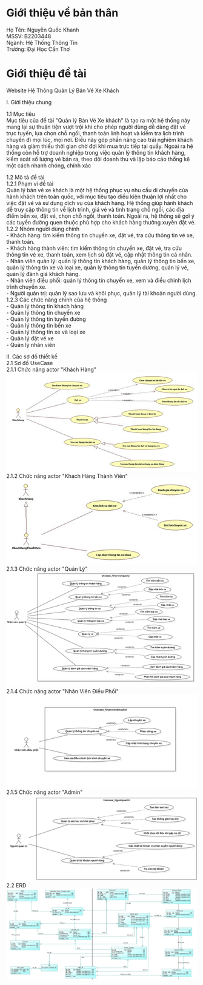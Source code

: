 # Giới thiệu về bản thân  
Họ Tên: Nguyễn Quốc Khanh  
MSSV: B2203448  
Ngành: Hệ Thống Thông Tin  
Trường: Đại Học Cần Thơ  

# Giới thiệu đề tài
Website Hệ Thông Quản Lý Bán Vé Xe Khách

I. Giới thiệu chung    

1.1 Mục tiêu  
    Mục tiêu của đề tài "Quản lý Bán Vé Xe khách" là tạo ra một  hệ thống này mang lại sự thuận tiện vượt trội khi cho phép người dùng dễ dàng đặt vé trực tuyến, lựa chọn chỗ ngồi, thanh toán linh hoạt và kiểm tra lịch trình chuyến đi mọi lúc, mọi nơi. Điều này góp phần nâng cao trải nghiệm khách hàng và giảm thiểu thời gian chờ đợi khi mua trực tiếp tại quầy. Ngoài ra hệ thống còn hỗ trợ doanh nghiệp trong việc quản lý thông tin khách hàng, kiểm soát số lượng vé bán ra, theo dõi doanh thu và lập báo cáo thống kê một cách nhanh chóng, chính xác

1.2 Mô tả đề tài  
1.2.1 Phạm vi đề tài  
    Quản lý bán vé xe khách là một hệ thống phục vụ nhu cầu di chuyển của hành khách trên toàn quốc, với mục tiêu tạo điều kiện thuận lợi nhất cho việc đặt vé và sử dụng dịch vụ của khách hàng. Hệ thống giúp hành khách dễ truy cập thông tin về lịch trình, giá vé và tình trạng chỗ ngồi, các địa điểm bến xe, đặt vé, chọn chỗ ngồi, thanh toán. Ngoài ra, hệ thống sẽ gợi ý các tuyền đường quen thuộc phù hợp cho khách hàng thường xuyên đặt vé.  
1.2.2 Nhóm người dùng chính  
    - Khách hàng: tìm kiếm thông tin chuyến xe, đặt vé, tra cứu thông tin vé xe, thanh toán.  
    - Khách hàng thành viên: tìm kiếm thông tin chuyến xe, đặt vé, tra cứu thông tin vé xe, thanh toán, xem lịch sử đặt vé, cập nhật thông tin cá nhân.  
    - Nhân viên quản lý: quản lý thông tin khách hàng, quản lý thông tin bến xe, quản lý thông tin xe và loại xe, quản lý thông tin tuyến đường, quản lý vé, quản lý đánh giá khách hàng.  
    - Nhân viên điều phối: quản lý thông tin chuyến xe, xem và điều chỉnh lịch trình chuyến xe.  
    - Người quản trị: quản lý sao lưu và khôi phục, quản lý tài khoản người dùng.  
1.2.3 Các chức năng chính của hệ thống  
    - Quản lý thông tin khách hàng   
    - Quản lý thông tin chuyến xe  
    - Quản lý thông tin tuyến đường  
    - Quản lý thông tin bến xe  
    - Quản lý thông tin xe và loại xe  
    - Quản lý đặt vé xe  
    - Quản lý nhân viên  

II. Các sơ đồ thiết kế  
2.1 Sơ đồ UseCase  
2.1.1 Chức năng actor "Khách Hàng"  
![UseCase Khách hàng](images/SoDoUseCase/UseCaseKH.jpg)  
2.1.2 Chức năng actor "Khách Hàng Thành Viên"
![UseCase Thành viên](images/SoDoUseCase/UseCaseKHThanhVien.png)  
2.1.3 Chức năng actor "Quản Lý"  
![UseCase Quản lý](images/SoDoUseCase/UseCaseQuanLy.png)  
2.1.4 Chức năng actor "Nhân Viên Điều Phối"  
![UseCase Điều phối](images/SoDoUseCase/UseCaseNVDieuPhoi.png)  
2.1.5 Chức năng actor "Admin"  
![UseCase Admin](images/SoDoUseCase/UseCaseAdmin.png)  
2.2 ERD  
![Sơ đồ ERD](images/ERD/ERD.png)  












